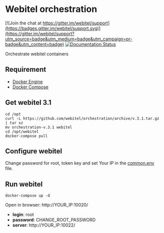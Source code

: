 # Webitel orchestration

[![Join the chat at https://gitter.im/webitel/support](https://badges.gitter.im/webitel/support.svg)](https://gitter.im/webitel/support?utm_source=badge&utm_medium=badge&utm_campaign=pr-badge&utm_content=badge) [![Documentation Status](https://readthedocs.org/projects/webitel/badge/?version=latest)](http://api.webitel.com/en/latest/?badge=latest)

Orchestrate webitel containers 

## Requirement

- [Docker Engine](https://docs.docker.com/engine/installation/)
- [Docker Compose](https://docs.docker.com/compose/install/)

## Get webitel 3.1

	cd /opt
	curl -L https://github.com/webitel/orchestration/archive/v.3.1.tar.gz | tar xz
	mv orchestration-v.3.1 webitel
	cd /opt/webitel
	docker-compose pull

## Configure webitel

Change password for root, token key  and set Your IP in the [common.env](common.env) file.

## Run webitel

	docker-compose up -d

Open in browser: http://YOUR_IP:10020/

- **login**: root
- **password**: CHANGE_ROOT_PASSWORD
- **server**: http://YOUR_IP:10022/
